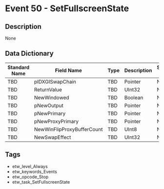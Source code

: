 # Event 50 - SetFullscreenState

## Description
None

## Data Dictionary
|Standard Name|Field Name|Type|Description|Sample Value|
|---|---|---|---|---|
|TBD|pIDXGISwapChain|TBD|Pointer|None|None|
|TBD|ReturnValue|TBD|UInt32|None|None|
|TBD|NewWindowed|TBD|Boolean|None|None|
|TBD|pNewOutput|TBD|Pointer|None|None|
|TBD|pNewPrimary|TBD|Pointer|None|None|
|TBD|pNewProxyPrimary|TBD|Pointer|None|None|
|TBD|NewWinFlipProxyBufferCount|TBD|UInt8|None|None|
|TBD|NewSwapEffect|TBD|UInt32|None|None|

## Tags
* etw_level_Always
* etw_keywords_Events
* etw_opcode_Stop
* etw_task_SetFullscreenState